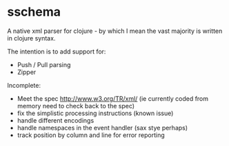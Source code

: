 sschema
=======

A native xml parser for clojure - by which I mean the vast majority is written in clojure syntax.

The intention is to add support for:
* Push / Pull parsing
* Zipper 

Incomplete:
* Meet the spec http://www.w3.org/TR/xml/ (ie currently coded from memory need to check back to the spec)
* fix the simplistic processing instructions (known issue)
* handle different encodings
* handle namespaces in the event handler (sax stye perhaps)
* track position by column and line for error reporting
